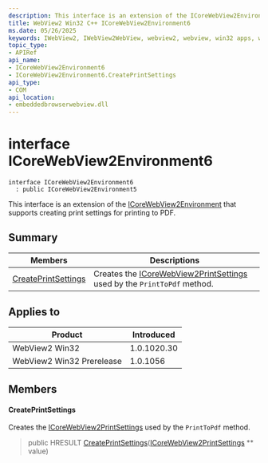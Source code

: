 ```yaml
---
description: This interface is an extension of the ICoreWebView2Environment that supports creating print settings for printing to PDF.
title: WebView2 Win32 C++ ICoreWebView2Environment6
ms.date: 05/26/2025
keywords: IWebView2, IWebView2WebView, webview2, webview, win32 apps, win32, edge, ICoreWebView2, ICoreWebView2Controller, browser control, edge html, ICoreWebView2Environment6
topic_type: 
- APIRef
api_name:
- ICoreWebView2Environment6
- ICoreWebView2Environment6.CreatePrintSettings
api_type:
- COM
api_location:
- embeddedbrowserwebview.dll
---
```


# interface ICoreWebView2Environment6

```
interface ICoreWebView2Environment6
  : public ICoreWebView2Environment5
```

This interface is an extension of the [ICoreWebView2Environment](icorewebview2environment.md#icorewebview2environment) that supports creating print settings for printing to PDF.

## Summary

 Members                        | Descriptions
--------------------------------|---------------------------------------------
[CreatePrintSettings](#createprintsettings) | Creates the [ICoreWebView2PrintSettings](icorewebview2printsettings.md#icorewebview2printsettings) used by the `PrintToPdf` method.

## Applies to

Product                         | Introduced
--------------------------------|---------------------------------------------
WebView2 Win32            |    1.0.1020.30
WebView2 Win32 Prerelease |    1.0.1056

## Members

#### CreatePrintSettings

Creates the [ICoreWebView2PrintSettings](icorewebview2printsettings.md#icorewebview2printsettings) used by the `PrintToPdf` method.

> public HRESULT [CreatePrintSettings](#createprintsettings)([ICoreWebView2PrintSettings](icorewebview2printsettings.md#icorewebview2printsettings) ** value)

